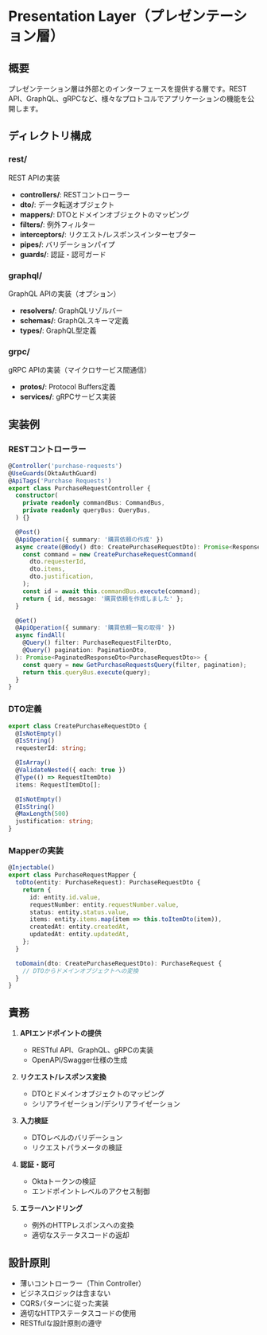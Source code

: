 # Presentation Layer（プレゼンテーション層）

## 概要
プレゼンテーション層は外部とのインターフェースを提供する層です。REST API、GraphQL、gRPCなど、様々なプロトコルでアプリケーションの機能を公開します。

## ディレクトリ構成

### rest/
REST APIの実装
- **controllers/**: RESTコントローラー
- **dto/**: データ転送オブジェクト
- **mappers/**: DTOとドメインオブジェクトのマッピング
- **filters/**: 例外フィルター
- **interceptors/**: リクエスト/レスポンスインターセプター
- **pipes/**: バリデーションパイプ
- **guards/**: 認証・認可ガード

### graphql/
GraphQL APIの実装（オプション）
- **resolvers/**: GraphQLリゾルバー
- **schemas/**: GraphQLスキーマ定義
- **types/**: GraphQL型定義

### grpc/
gRPC APIの実装（マイクロサービス間通信）
- **protos/**: Protocol Buffers定義
- **services/**: gRPCサービス実装

## 実装例

### RESTコントローラー
```typescript
@Controller('purchase-requests')
@UseGuards(OktaAuthGuard)
@ApiTags('Purchase Requests')
export class PurchaseRequestController {
  constructor(
    private readonly commandBus: CommandBus,
    private readonly queryBus: QueryBus,
  ) {}

  @Post()
  @ApiOperation({ summary: '購買依頼の作成' })
  async create(@Body() dto: CreatePurchaseRequestDto): Promise<ResponseDto> {
    const command = new CreatePurchaseRequestCommand(
      dto.requesterId,
      dto.items,
      dto.justification,
    );
    const id = await this.commandBus.execute(command);
    return { id, message: '購買依頼を作成しました' };
  }

  @Get()
  @ApiOperation({ summary: '購買依頼一覧の取得' })
  async findAll(
    @Query() filter: PurchaseRequestFilterDto,
    @Query() pagination: PaginationDto,
  ): Promise<PaginatedResponseDto<PurchaseRequestDto>> {
    const query = new GetPurchaseRequestsQuery(filter, pagination);
    return this.queryBus.execute(query);
  }
}
```

### DTO定義
```typescript
export class CreatePurchaseRequestDto {
  @IsNotEmpty()
  @IsString()
  requesterId: string;

  @IsArray()
  @ValidateNested({ each: true })
  @Type(() => RequestItemDto)
  items: RequestItemDto[];

  @IsNotEmpty()
  @IsString()
  @MaxLength(500)
  justification: string;
}
```

### Mapperの実装
```typescript
@Injectable()
export class PurchaseRequestMapper {
  toDto(entity: PurchaseRequest): PurchaseRequestDto {
    return {
      id: entity.id.value,
      requestNumber: entity.requestNumber.value,
      status: entity.status.value,
      items: entity.items.map(item => this.toItemDto(item)),
      createdAt: entity.createdAt,
      updatedAt: entity.updatedAt,
    };
  }

  toDomain(dto: CreatePurchaseRequestDto): PurchaseRequest {
    // DTOからドメインオブジェクトへの変換
  }
}
```

## 責務

1. **APIエンドポイントの提供**
   - RESTful API、GraphQL、gRPCの実装
   - OpenAPI/Swagger仕様の生成

2. **リクエスト/レスポンス変換**
   - DTOとドメインオブジェクトのマッピング
   - シリアライゼーション/デシリアライゼーション

3. **入力検証**
   - DTOレベルのバリデーション
   - リクエストパラメータの検証

4. **認証・認可**
   - Oktaトークンの検証
   - エンドポイントレベルのアクセス制御

5. **エラーハンドリング**
   - 例外のHTTPレスポンスへの変換
   - 適切なステータスコードの返却

## 設計原則

- 薄いコントローラー（Thin Controller）
- ビジネスロジックは含まない
- CQRSパターンに従った実装
- 適切なHTTPステータスコードの使用
- RESTfulな設計原則の遵守
